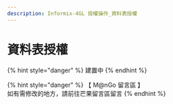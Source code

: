 ```yaml
---
description: Informix-4GL 授權操作_資料表授權
---
```


# 資料表授權

{% hint style="danger" %}
建置中
{% endhint %}

{% hint style="danger" %}
【 M@nGo 留言區 】\
如有需修改的地方，請前往芒果留言區留言
{% endhint %}
